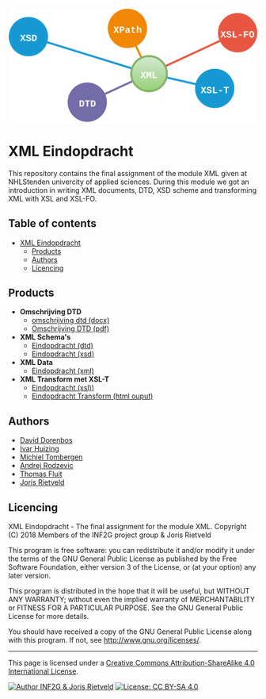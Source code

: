 ![XML_header.svg](XML_header.svg)
# XML Eindopdracht
This repository contains the final assignment of the module XML given at NHLStenden univercity of applied sciences. During this module we got an introduction in writing XML documents, DTD, XSD scheme and transforming XML with XSL and XSL-FO.

[TOC]: # "Table of contents"

## Table of contents
- [XML Eindopdracht](#xml-eindopdracht)
    - [Products](#products)
    - [Authors](#authors)
    - [Licencing](#licencing)

## Products
 - **Omschrijving DTD**
   - [omschrijving dtd (docx)](Omschrijving_DTD.docx)
   - [Omschrijving DTD (pdf)](Omschrijving_DTD.pdf)
 - **XML Schema's**
   - [Eindopdracht (dtd)](Eindopdracht.dtd)
   - [Eindopdracht (xsd)](Eindopdracht.xsd)
- **XML Data**
   - [Eindopdracht (xml)](Eindopdracht.xml)
- **XML Transform met XSL-T**
   - [Eindopdracht (xsl))](Eindopdracht.xsl)
   - [Eindopdracht Transform (html ouput)](Eindopdracht.html)

## Authors
 - [David Dorenbos](https://github.com/DavidDorenbos)
 - [Ivar Huizing](https://github.com//IvarHuizing)
 - [Michiel Tombergen](https://github.com/MichielTombergen)
 - [Andrej Rodzevic](https://github.com/andrew946)
 - [Thomas Fluit]()
 - [Joris Rietveld](https://github.com/jorisrietveld)


## Licencing
XML Eindopdracht - The final assignment for the module XML.
Copyright (C) 2018 Members of the INF2G project group & Joris Rietveld

This program is free software: you can redistribute it and/or modify
it under the terms of the GNU General Public License as published by
the Free Software Foundation, either version 3 of the License, or
(at your option) any later version.

This program is distributed in the hope that it will be useful,
but WITHOUT ANY WARRANTY; without even the implied warranty of
MERCHANTABILITY or FITNESS FOR A PARTICULAR PURPOSE.  See the
GNU General Public License for more details.

You should have received a copy of the GNU General Public License
along with this program.  If not, see <http://www.gnu.org/licenses/>.


<hr>
This page is licensed under a <a rel="license" href="http://creativecommons.org/licenses/by-sa/4.0/">Creative Commons Attribution-ShareAlike 4.0 International License</a>.

[![Author INF2G & Joris Rietveld](https://img.shields.io/badge/Author-INF2G%20and%20Joris%20Rietveld-blue.svg)](https://github.com/jorisrietveld)
[![License: CC BY-SA 4.0](https://img.shields.io/badge/License-CC%20BY--SA%204.0-lightgrey.svg)](https://creativecommons.org/licenses/by-sa/4.0/)
